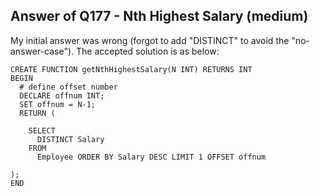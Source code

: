 ## Answer of Q177 - Nth Highest Salary (medium)

My initial answer was wrong (forgot to add "DISTINCT" to avoid the "no-answer-case"). The accepted solution is as below:
```
CREATE FUNCTION getNthHighestSalary(N INT) RETURNS INT
BEGIN 
  # define offset number
  DECLARE offnum INT;
  SET offnum = N-1;
  RETURN (

    SELECT 
      DISTINCT Salary
    FROM
      Employee ORDER BY Salary DESC LIMIT 1 OFFSET offnum

);
END
```

